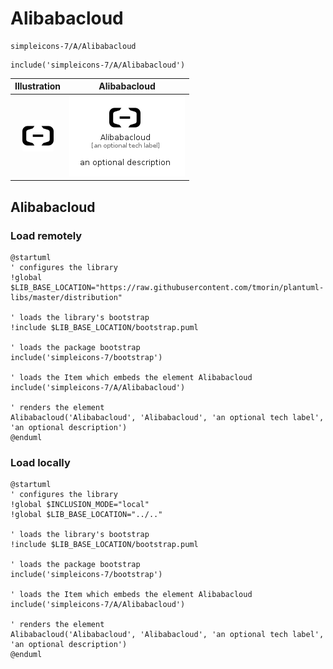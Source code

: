 # Alibabacloud


```text
simpleicons-7/A/Alibabacloud
```

```text
include('simpleicons-7/A/Alibabacloud')
```



| Illustration | Alibabacloud |
| :---: | :---: |
| ![illustration for Illustration](../../simpleicons-7/A/Alibabacloud.png) | ![illustration for Alibabacloud](../../simpleicons-7/A/Alibabacloud.Local.png) |




## Alibabacloud

### Load remotely
```plantuml
@startuml
' configures the library
!global $LIB_BASE_LOCATION="https://raw.githubusercontent.com/tmorin/plantuml-libs/master/distribution"

' loads the library's bootstrap
!include $LIB_BASE_LOCATION/bootstrap.puml

' loads the package bootstrap
include('simpleicons-7/bootstrap')

' loads the Item which embeds the element Alibabacloud
include('simpleicons-7/A/Alibabacloud')

' renders the element
Alibabacloud('Alibabacloud', 'Alibabacloud', 'an optional tech label', 'an optional description')
@enduml
```

### Load locally
```plantuml
@startuml
' configures the library
!global $INCLUSION_MODE="local"
!global $LIB_BASE_LOCATION="../.."

' loads the library's bootstrap
!include $LIB_BASE_LOCATION/bootstrap.puml

' loads the package bootstrap
include('simpleicons-7/bootstrap')

' loads the Item which embeds the element Alibabacloud
include('simpleicons-7/A/Alibabacloud')

' renders the element
Alibabacloud('Alibabacloud', 'Alibabacloud', 'an optional tech label', 'an optional description')
@enduml
```

